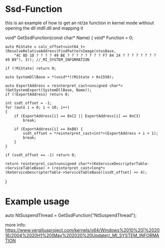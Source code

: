# Ssd-Function

this is an example of how to get an nt/ze function in kernel mode without opening the dll ntdll.dll and mapping it

void* GetSsdFunction(const char* Name)
{
	void* Function = 0;
 
	auto MiState = calc_offset<uint64_t>(ResolveRelativeAddress(FindPatternImage(ntosBase,
		"4C 8D 1D ? ? ? ? 49 BE ? ? ? ? ? ? ? ? F7 84 24 ? ? ? ? ? ? ? ? 49 B9"), 3)); //_MI_SYSTEM_INFORMATION
 
	if (!MiState) return 0;
 
	auto SystemDllBase = *(void**)(MiState + 0x1550);
 
	auto ExportAddress = reinterpret_cast<unsigned char*>(GetSystemExport(SystemDllBase, Name));
	if (!ExportAddress) return 0;
 
	int ssdt_offset = -1;
	for (auto i = 0; i < 10; i++)
	{
		if (ExportAddress[i] == 0xC2 || ExportAddress[i] == 0xC3)
			break;
 
		if (ExportAddress[i] == 0xB8) {
			ssdt_offset = *reinterpret_cast<int*>(ExportAddress + i + 1);
			break;
		}
	}
 
	if (ssdt_offset == -1) return 0;
 
	return reinterpret_cast<unsigned char*>(KeServiceDescriptorTable->ServiceTableBase) + (reinterpret_cast<long*>(KeServiceDescriptorTable->ServiceTableBase)[ssdt_offset] >> 4);
}

 # Example usage
 auto NtSuspendThread = GetSsdFunction("NtSuspendThread");

more info:
https://www.vergiliusproject.com/kernels/x64/Windows%2010%20|%202016/2004%2020H1%20(May%202020%20Update)/_MI_SYSTEM_INFORMATION
